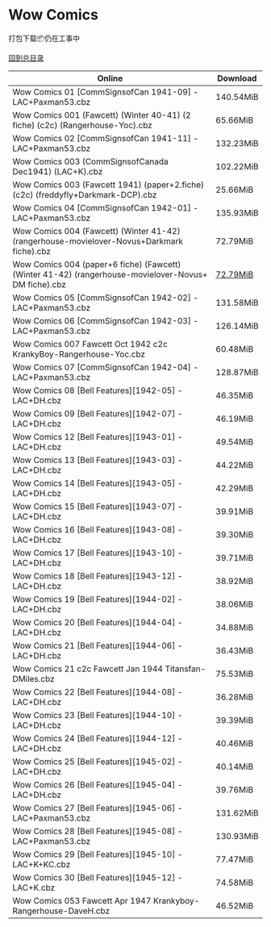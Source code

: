 # Wow Comics

打包下载📦仍在工事中

[回到总目录](/Catalogs.md)







Online | Download
--- | ---
Wow Comics 01 [CommSignsofCan 1941-09] -LAC+Paxman53.cbz | 140.54MiB
Wow Comics 001 (Fawcett) (Winter 40-41) (2 fiche) (c2c) (Rangerhouse-Yoc).cbz | 65.66MiB
Wow Comics 02 [CommSignsofCan 1941-11] -LAC+Paxman53.cbz | 132.23MiB
Wow Comics 003 (CommSignsofCanada Dec1941) (LAC+K).cbz | 102.22MiB
Wow Comics 003 (Fawcett 1941) (paper+2.fiche) (c2c) (freddyfly+Darkmark-DCP).cbz | 25.66MiB
Wow Comics 04 [CommSignsofCan 1942-01] -LAC+Paxman53.cbz | 135.93MiB
Wow Comics 004 (Fawcett) (Winter 41-42) (rangerhouse-movielover-Novus+Darkmark fiche).cbz | 72.79MiB
Wow Comics 004 (paper+6 fiche) (Fawcett) (Winter 41-42) (rangerhouse-movielover-Novus+ DM fiche).cbz | [72.79MiB](https://pan.baidu.com/s/1Il4YySfjsJNlszw2VdXdoA#list/path=%2FNovus%20-%20Week%20of%202018%20Q1%2FNovus%20-%20Week%20of%202018-03-28%2F%E3%82%AB%E3%82%B3%E3%82%AA%E3%82%AB%E3%82%AB%E3%82%A2%E3%82%AF%E3%82%B7%E3%82%AF%E3%82%AA%E3%82%A8%E3%82%AB%E3%82%B3%E3%82%AD%E3%82%B3%E3%82%AB%E3%82%BD%E3%82%A8%E3%82%AD%E3%82%BD%E3%82%AF%E3%82%BD%E3%82%B7%E3%82%AA%E3%82%B3%E3%82%A6%E3%82%BD%E3%82%A4%E3%82%B7%E3%82%B5%E3%82%AD%E3%82%BD&parentPath=%2FNovus%20-%20Week%20of%202018%20Q1)
Wow Comics 05 [CommSignsofCan 1942-02] -LAC+Paxman53.cbz | 131.58MiB
Wow Comics 06 [CommSignsofCan 1942-03] -LAC+Paxman53.cbz | 126.14MiB
Wow Comics 007 Fawcett Oct 1942 c2c KrankyBoy-Rangerhouse-Yoc.cbz | 60.48MiB
Wow Comics 07 [CommSignsofCan 1942-04] -LAC+Paxman53.cbz | 128.87MiB
Wow Comics 08 [Bell Features][1942-05] -LAC+DH.cbz | 46.35MiB
Wow Comics 09 [Bell Features][1942-07] -LAC+DH.cbz | 46.19MiB
Wow Comics 12 [Bell Features][1943-01] -LAC+DH.cbz | 49.54MiB
Wow Comics 13 [Bell Features][1943-03] -LAC+DH.cbz | 44.22MiB
Wow Comics 14 [Bell Features][1943-05] -LAC+DH.cbz | 42.29MiB
Wow Comics 15 [Bell Features][1943-07] -LAC+DH.cbz | 39.91MiB
Wow Comics 16 [Bell Features][1943-08] -LAC+DH.cbz | 39.30MiB
Wow Comics 17 [Bell Features][1943-10] -LAC+DH.cbz | 39.71MiB
Wow Comics 18 [Bell Features][1943-12] -LAC+DH.cbz | 38.92MiB
Wow Comics 19 [Bell Features][1944-02] -LAC+DH.cbz | 38.06MiB
Wow Comics 20 [Bell Features][1944-04] -LAC+DH.cbz | 34.88MiB
Wow Comics 21 [Bell Features][1944-06] -LAC+DH.cbz | 36.43MiB
Wow Comics 21 c2c Fawcett Jan 1944 Titansfan-DMiles.cbz | 75.53MiB
Wow Comics 22 [Bell Features][1944-08] -LAC+DH.cbz | 36.28MiB
Wow Comics 23 [Bell Features][1944-10] -LAC+DH.cbz | 39.39MiB
Wow Comics 24 [Bell Features][1944-12] -LAC+DH.cbz | 40.46MiB
Wow Comics 25 [Bell Features][1945-02] -LAC+DH.cbz | 40.14MiB
Wow Comics 26 [Bell Features][1945-04] -LAC+DH.cbz | 39.76MiB
Wow Comics 27 [Bell Features][1945-06] -LAC+Paxman53.cbz | 131.62MiB
Wow Comics 28 [Bell Features][1945-08] -LAC+Paxman53.cbz | 130.93MiB
Wow Comics 29 [Bell Features][1945-10] -LAC+K+KC.cbz | 77.47MiB
Wow Comics 30 [Bell Features][1945-12] -LAC+K.cbz | 74.58MiB
Wow Comics 053 Fawcett Apr 1947 Krankyboy-Rangerhouse-DaveH.cbz | 46.52MiB